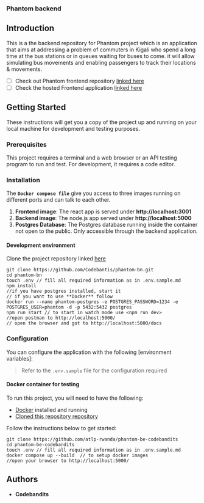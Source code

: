 ### Phantom backend

## Introduction

This is a the backend repository for Phantom project which is an application that aims at addressing a problem of commuters in Kigali who spend a long time at the bus stations or in queues waiting for buses to come. it will allow simulating bus movements and enabling passengers to track their locations & movements.

- [ ] Check out Phantom frontend repository [linked here](https://github.com/codebantis/phantom-fn)
- [ ] Check the hosted Frontend application [linked here](https://phantom.co.rw)

## Getting Started

These instructions will get you a copy of the project up and running on your local machine for development and testing purposes.

### Prerequisites

This project requires a terminal and a web browser or an API testing program to run and test. For development, it requires a code editor.

### Installation

The **`Docker compose file`** give you access to three images running on different ports and can talk to each other.

1. **Frontend image**: The react app is served under **http://localhost:3001**
2. **Backend image**: The node.js app served under **http://localhost:5000**
3. **Postgres Database**: The Postgres database running inside the container not open to the public. Only accessible through the backend application.

#### Development environment

Clone the project repository linked [here](https://github.com/codenatis/phantom-bn.git)

```git
git clone https://github.com/Codebantis/phantom-bn.git
cd phantom-bn
touch .env // fill all required information as in .env.sample.md
npm install
//if you have postgres installed, start it
// if you want to use **Docker** follow
docker run --name phantom-postgres -e POSTGRES_PASSWORD=1234 -e POSTGRES_USER=phantom -d -p 5432:5432 postgres
npm run start // to start in watch mode use <npm run dev>
//open postman to http://localhost:5000/
// open the browser and got to http://localhost:5000/docs
```

### Configuration

You can configure the application with the following [environment variables]:

> Refer to the `.env.sample` file for the configuration required

#### Docker container for testing

To run this project, you will need to have the following:

- [Docker](https://www.docker.com/products/docker-desktop/) installed and running
- [Cloned this repository repository](https://github.com/atlp-rwanda/phantom-be-codebandits)

Follow the instructions below to get started:

```git
git clone https://github.com/atlp-rwanda/phantom-be-codebandits
cd phantom-be-codebandits
touch .env // fill all required information as in .env.sample.md
docker compose up --build  // to setup docker images
//open your browser to http://localhost:5000/
```

## Authors

- **Codebandits**
